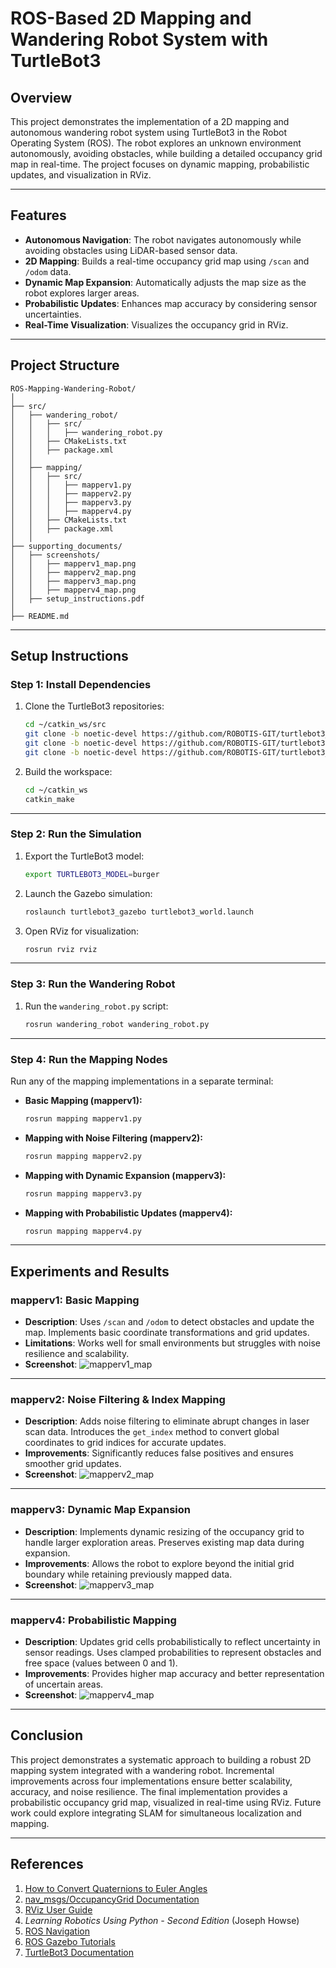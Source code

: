 # **ROS-Based 2D Mapping and Wandering Robot System with TurtleBot3**

## **Overview**
This project demonstrates the implementation of a 2D mapping and autonomous wandering robot system using TurtleBot3 in the Robot Operating System (ROS). The robot explores an unknown environment autonomously, avoiding obstacles, while building a detailed occupancy grid map in real-time. The project focuses on dynamic mapping, probabilistic updates, and visualization in RViz.

---

## **Features**
- **Autonomous Navigation**: The robot navigates autonomously while avoiding obstacles using LiDAR-based sensor data.
- **2D Mapping**: Builds a real-time occupancy grid map using `/scan` and `/odom` data.
- **Dynamic Map Expansion**: Automatically adjusts the map size as the robot explores larger areas.
- **Probabilistic Updates**: Enhances map accuracy by considering sensor uncertainties.
- **Real-Time Visualization**: Visualizes the occupancy grid in RViz.

---

## **Project Structure**
```
ROS-Mapping-Wandering-Robot/
│
├── src/
│   ├── wandering_robot/
│   │   ├── src/
│   │   │   ├── wandering_robot.py
│   │   ├── CMakeLists.txt
│   │   ├── package.xml
│   │
│   ├── mapping/
│   │   ├── src/
│   │   │   ├── mapperv1.py
│   │   │   ├── mapperv2.py
│   │   │   ├── mapperv3.py
│   │   │   ├── mapperv4.py
│   │   ├── CMakeLists.txt
│   │   ├── package.xml
│   │
├── supporting_documents/
│   ├── screenshots/
│   │   ├── mapperv1_map.png
│   │   ├── mapperv2_map.png
│   │   ├── mapperv3_map.png
│   │   ├── mapperv4_map.png
│   ├── setup_instructions.pdf
│
├── README.md
```

---

## **Setup Instructions**

### **Step 1: Install Dependencies**
1. Clone the TurtleBot3 repositories:
   ```bash
   cd ~/catkin_ws/src
   git clone -b noetic-devel https://github.com/ROBOTIS-GIT/turtlebot3_msgs.git
   git clone -b noetic-devel https://github.com/ROBOTIS-GIT/turtlebot3.git
   git clone -b noetic-devel https://github.com/ROBOTIS-GIT/turtlebot3_simulations.git
   ```
2. Build the workspace:
   ```bash
   cd ~/catkin_ws
   catkin_make
   ```

---

### **Step 2: Run the Simulation**
1. Export the TurtleBot3 model:
   ```bash
   export TURTLEBOT3_MODEL=burger
   ```
2. Launch the Gazebo simulation:
   ```bash
   roslaunch turtlebot3_gazebo turtlebot3_world.launch
   ```
3. Open RViz for visualization:
   ```bash
   rosrun rviz rviz
   ```

---

### **Step 3: Run the Wandering Robot**
1. Run the `wandering_robot.py` script:
   ```bash
   rosrun wandering_robot wandering_robot.py
   ```

---

### **Step 4: Run the Mapping Nodes**
Run any of the mapping implementations in a separate terminal:
- **Basic Mapping (mapperv1):**
   ```bash
   rosrun mapping mapperv1.py
   ```
- **Mapping with Noise Filtering (mapperv2):**
   ```bash
   rosrun mapping mapperv2.py
   ```
- **Mapping with Dynamic Expansion (mapperv3):**
   ```bash
   rosrun mapping mapperv3.py
   ```
- **Mapping with Probabilistic Updates (mapperv4):**
   ```bash
   rosrun mapping mapperv4.py
   ```

---

## **Experiments and Results**

### **mapperv1: Basic Mapping**
- **Description**: Uses `/scan` and `/odom` to detect obstacles and update the map. Implements basic coordinate transformations and grid updates.
- **Limitations**: Works well for small environments but struggles with noise resilience and scalability.
- **Screenshot**:
  ![mapperv1_map](supporting_documents/screenshots/mapperv1_map.png)

---

### **mapperv2: Noise Filtering & Index Mapping**
- **Description**: Adds noise filtering to eliminate abrupt changes in laser scan data. Introduces the `get_index` method to convert global coordinates to grid indices for accurate updates.
- **Improvements**: Significantly reduces false positives and ensures smoother grid updates.
- **Screenshot**:
  ![mapperv2_map](supporting_documents/screenshots/mapperv2_map.png)

---

### **mapperv3: Dynamic Map Expansion**
- **Description**: Implements dynamic resizing of the occupancy grid to handle larger exploration areas. Preserves existing map data during expansion.
- **Improvements**: Allows the robot to explore beyond the initial grid boundary while retaining previously mapped data.
- **Screenshot**:
  ![mapperv3_map](supporting_documents/screenshots/mapperv3_map.png)

---

### **mapperv4: Probabilistic Mapping**
- **Description**: Updates grid cells probabilistically to reflect uncertainty in sensor readings. Uses clamped probabilities to represent obstacles and free space (values between 0 and 1).
- **Improvements**: Provides higher map accuracy and better representation of uncertain areas.
- **Screenshot**:
  ![mapperv4_map](supporting_documents/screenshots/mapperv4_map.png)

---

## **Conclusion**
This project demonstrates a systematic approach to building a robust 2D mapping system integrated with a wandering robot. Incremental improvements across four implementations ensure better scalability, accuracy, and noise resilience. The final implementation provides a probabilistic occupancy grid map, visualized in real-time using RViz. Future work could explore integrating SLAM for simultaneous localization and mapping.

---

## **References**
1. [How to Convert Quaternions to Euler Angles](https://www.theconstructsim.com/ros-qa-how-to-convert-quaternions-to-euler-angles/)
2. [nav\_msgs/OccupancyGrid Documentation](http://docs.ros.org/en/noetic/api/nav_msgs/html/msg/OccupancyGrid.html)
3. [RViz User Guide](https://wiki.ros.org/rviz/UserGuide)
4. *Learning Robotics Using Python - Second Edition* (Joseph Howse)
5. [ROS Navigation](https://risc.readthedocs.io/1-ros-navigation.html#mapping)
6. [ROS Gazebo Tutorials](http://gazebosim.org/tutorials)
7. [TurtleBot3 Documentation](https://emanual.robotis.com/docs/en/platform/turtlebot3/overview/)
